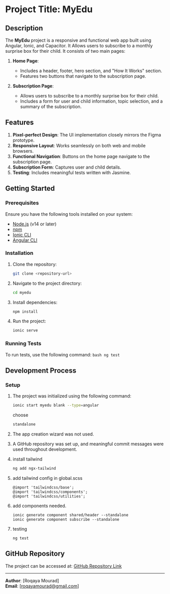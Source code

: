 # Project Title: MyEdu

## Description

The **MyEdu** project is a responsive and functional web app built using Angular, Ionic, and Capacitor. It Allows users to subscribe to a monthly surprise box for their child. It consists of two main pages:

1. **Home Page**:
   - Includes a header, footer, hero section, and "How It Works" section.
   - Features two buttons that navigate to the subscription page.

2. **Subscription Page**:
   - Allows users to subscribe to a monthly surprise box for their child.
   - Includes a form for user and child information, topic selection, and a summary of the subscription.

## Features

1. **Pixel-perfect Design**: The UI implementation closely mirrors the Figma prototype.
2. **Responsive Layout**: Works seamlessly on both web and mobile browsers.
3. **Functional Navigation**: Buttons on the home page navigate to the subscription page.
4. **Subscription Form**: Captures user and child details.
5. **Testing**: Includes meaningful tests written with Jasmine.

## Getting Started
### Prerequisites
Ensure you have the following tools installed on your system:
- [Node.js](https://nodejs.org/) (v14 or later)
- [npm](https://www.npmjs.com/)
- [Ionic CLI](https://ionicframework.com/docs/cli)
- [Angular CLI](https://angular.io/cli)

### Installation
1. Clone the repository:
   ```bash
   git clone <repository-url>
   ```
2. Navigate to the project directory:
   ```bash
   cd myedu
   ```
3. Install dependencies:
   ```bash
   npm install
   ```
4. Run the project:
   ```bash
   ionic serve
   ```

### Running Tests
To run tests, use the following command:
    ```bash
    ng test
    ```


## Development Process

### Setup

1. The project was initialized using the following command:
   ```bash
   ionic start myedu blank --type=angular
   ```
   choose 
   ```bash
   standalone
   ```
2. The app creation wizard was not used.
3. A GitHub repository was set up, and meaningful commit messages were used throughout development.
4. install tailwind
    ```bash
    ng add ngx-tailwind
    ```
5. add tailwind config in global.scss
    ```
    @import 'tailwindcss/base';
    @import 'tailwindcss/components';
    @import 'tailwindcss/utilities';
    ```
6. add components needed. 
    ```
    ionic generate component shared/header --standalone
    ionic generate component subscribe --standalone
    ```

7. testing
    ```
    ng test
    ```

## GitHub Repository
The project can be accessed at: [GitHub Repository Link](<https://github.com/RoqayaMourad/MyEdu-Assignment.git>)

---

**Author**: [Roqaya Mourad]  
**Email**: [roqayamourad@gmail.com]
